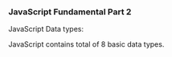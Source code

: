 ### JavaScript Fundamental Part 2

JavaScript Data types:

JavaScript contains total of 8 basic data types.
